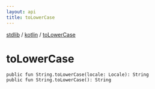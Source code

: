 ```yaml
---
layout: api
title: toLowerCase
---
```

[stdlib](../index.html) / [kotlin](index.html) / [toLowerCase](toLowerCase.html)

# toLowerCase

```
public fun String.toLowerCase(locale: Locale): String
public fun String.toLowerCase(): String
```
